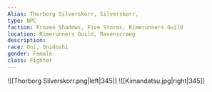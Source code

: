 ```yaml
---
Alias: Thorborg Silverskorr, Silverskorr,
type: NPC
faction: Frozen Shadows, Five Storms, Rimerunners Guild
location: Rimerunners Guild, Ravenscraeg
description: 
race: Oni, Onidoshi
gender: Female
class: Fighter
---
```


![[Thorborg Silverskorr.png|left|345]]
![[Kimandatsu.jpg|right|345]]